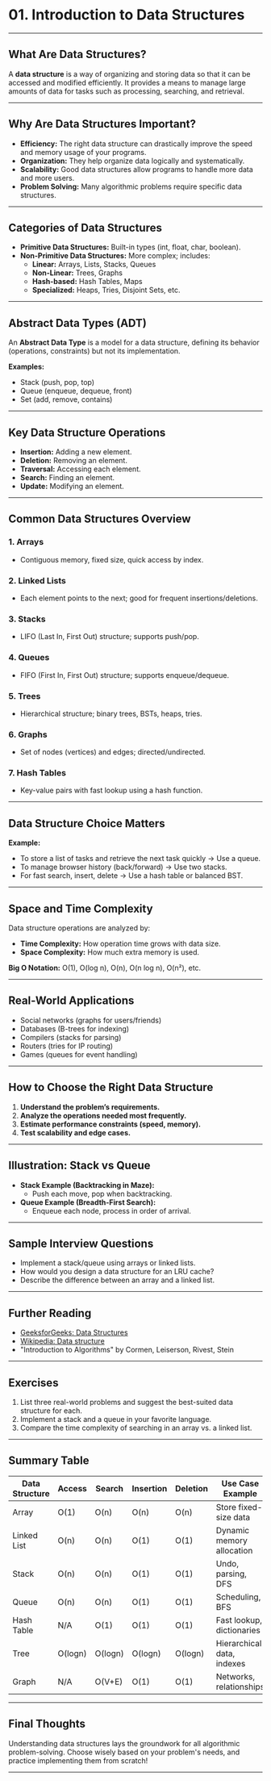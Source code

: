 # 01. Introduction to Data Structures

---

## What Are Data Structures?

A **data structure** is a way of organizing and storing data so that it can be accessed and modified efficiently. It provides a means to manage large amounts of data for tasks such as processing, searching, and retrieval.

---

## Why Are Data Structures Important?

- **Efficiency:** The right data structure can drastically improve the speed and memory usage of your programs.
- **Organization:** They help organize data logically and systematically.
- **Scalability:** Good data structures allow programs to handle more data and more users.
- **Problem Solving:** Many algorithmic problems require specific data structures.

---

## Categories of Data Structures

- **Primitive Data Structures:** Built-in types (int, float, char, boolean).
- **Non-Primitive Data Structures:** More complex; includes:
  - **Linear:** Arrays, Lists, Stacks, Queues
  - **Non-Linear:** Trees, Graphs
  - **Hash-based:** Hash Tables, Maps
  - **Specialized:** Heaps, Tries, Disjoint Sets, etc.

---

## Abstract Data Types (ADT)

An **Abstract Data Type** is a model for a data structure, defining its behavior (operations, constraints) but not its implementation.

**Examples:**
- Stack (push, pop, top)
- Queue (enqueue, dequeue, front)
- Set (add, remove, contains)

---

## Key Data Structure Operations

- **Insertion:** Adding a new element.
- **Deletion:** Removing an element.
- **Traversal:** Accessing each element.
- **Search:** Finding an element.
- **Update:** Modifying an element.

---

## Common Data Structures Overview

### 1. Arrays

- Contiguous memory, fixed size, quick access by index.

### 2. Linked Lists

- Each element points to the next; good for frequent insertions/deletions.

### 3. Stacks

- LIFO (Last In, First Out) structure; supports push/pop.

### 4. Queues

- FIFO (First In, First Out) structure; supports enqueue/dequeue.

### 5. Trees

- Hierarchical structure; binary trees, BSTs, heaps, tries.

### 6. Graphs

- Set of nodes (vertices) and edges; directed/undirected.

### 7. Hash Tables

- Key-value pairs with fast lookup using a hash function.

---

## Data Structure Choice Matters

**Example:**
- To store a list of tasks and retrieve the next task quickly → Use a queue.
- To manage browser history (back/forward) → Use two stacks.
- For fast search, insert, delete → Use a hash table or balanced BST.

---

## Space and Time Complexity

Data structure operations are analyzed by:
- **Time Complexity:** How operation time grows with data size.
- **Space Complexity:** How much extra memory is used.

**Big O Notation:** O(1), O(log n), O(n), O(n log n), O(n²), etc.

---

## Real-World Applications

- Social networks (graphs for users/friends)
- Databases (B-trees for indexing)
- Compilers (stacks for parsing)
- Routers (tries for IP routing)
- Games (queues for event handling)

---

## How to Choose the Right Data Structure

1. **Understand the problem’s requirements.**
2. **Analyze the operations needed most frequently.**
3. **Estimate performance constraints (speed, memory).**
4. **Test scalability and edge cases.**

---

## Illustration: Stack vs Queue

- **Stack Example (Backtracking in Maze):**
  - Push each move, pop when backtracking.
- **Queue Example (Breadth-First Search):**
  - Enqueue each node, process in order of arrival.

---

## Sample Interview Questions

- Implement a stack/queue using arrays or linked lists.
- How would you design a data structure for an LRU cache?
- Describe the difference between an array and a linked list.

---

## Further Reading

- [GeeksforGeeks: Data Structures](https://www.geeksforgeeks.org/data-structures/)
- [Wikipedia: Data structure](https://en.wikipedia.org/wiki/Data_structure)
- "Introduction to Algorithms" by Cormen, Leiserson, Rivest, Stein

---

## Exercises

1. List three real-world problems and suggest the best-suited data structure for each.
2. Implement a stack and a queue in your favorite language.
3. Compare the time complexity of searching in an array vs. a linked list.

---

## Summary Table

| Data Structure | Access | Search | Insertion | Deletion | Use Case Example           |
|----------------|--------|--------|-----------|----------|---------------------------|
| Array          | O(1)   | O(n)   | O(n)      | O(n)     | Store fixed-size data      |
| Linked List    | O(n)   | O(n)   | O(1)      | O(1)     | Dynamic memory allocation  |
| Stack          | O(n)   | O(n)   | O(1)      | O(1)     | Undo, parsing, DFS         |
| Queue          | O(n)   | O(n)   | O(1)      | O(1)     | Scheduling, BFS            |
| Hash Table     | N/A    | O(1)   | O(1)      | O(1)     | Fast lookup, dictionaries  |
| Tree           | O(logn)| O(logn)| O(logn)   | O(logn)  | Hierarchical data, indexes |
| Graph          | N/A    | O(V+E) | O(1)      | O(1)     | Networks, relationships    |

---

## Final Thoughts

Understanding data structures lays the groundwork for all algorithmic problem-solving. Choose wisely based on your problem's needs, and practice implementing them from scratch!

---
